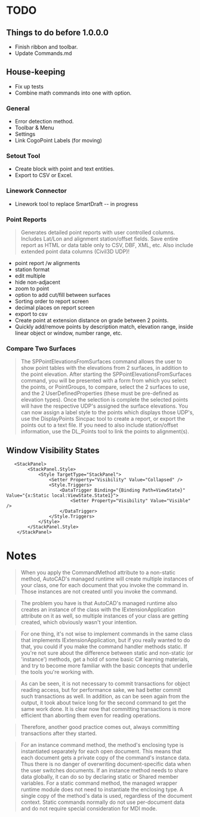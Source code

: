 # TODO

## Things to do before 1.0.0.0
* Finish ribbon and toolbar.
* Update Commands.md

## House-keeping
* Fix up tests
* Combine math commands into one with option.

### General
* Error detection method.
* Toolbar & Menu
* Settings
* Link CogoPoint Labels (for moving)

### Setout Tool
* Create block with point and text entities.
* Export to CSV or Excel.

### Linework Connector
* Linework tool to replace SmartDraft -- in progress

### Point Reports
> Generates detailed point reports with user controlled columns.  Includes Lat/Lon and alignment station/offset fields. 
Save entire report as HTML or data table only to CSV, DBF, XML, etc.  Also include extended point data columns (Civil3D UDP)!
* point report /w alignments
* station format
* edit multiple
* hide non-adjacent
* zoom to point
* option to add cut/fill between surfaces
* Sorting order to report screen
* decimal places on report screen
* export to csv
* Create point at extension distance on grade between 2 points.
* Quickly add/remove points by description match, elevation range, inside linear object or window, number range, etc.

### Compare Two Surfaces
> The SPPointElevationsFromSurfaces command allows the user to show point tables with the elevations from 2 surfaces, in addition to the point elevation.
After starting the SPPointElevationsFromSurfaces command, you will be presented with a form from which you select the points, or PointGroups, to compare,
select the 2 surfaces to use, and the 2 UserDefinedProperties (these must be pre-defined as elevation types).
Once the selection is complete the selected points will have the respective UDP's assigned the surface elevations. You can now assign a label style to
the points which displays those UDP's, use the DisplayPoints Sincpac tool to create a report, or export the points out to a text file. If you need to
also include station/offset information, use the DL_Points tool to link the points to alignment(s).


## Window Visibility States

```
   <StackPanel>
        <StackPanel.Style>
            <Style TargetType="StackPanel">
                <Setter Property="Visibility" Value="Collapsed" />
                <Style.Triggers>
                    <DataTrigger Binding="{Binding Path=ViewState}" Value="{x:Static local:ViewState.State1}">
                        <Setter Property="Visibility" Value="Visible" />
                    </DataTrigger>
                </Style.Triggers>
            </Style>
        </StackPanel.Style>
    </StackPanel>
```
# Notes

> When you apply the CommandMethod attribute to a non-static method, AutoCAD's
managed runtime will create multiple instances of your class, one for each
document that you invoke the command in. Those instances are not created until
you invoke the command.

> The problem you have is that AutoCAD's managed runtime also creates an instance
of the class with the IExtensionApplication attribute on it as well, so multiple
instances of your class are getting created, which obviously wasn't your
intention.

> For one thing, it's not wise to implement commands in the same class that
implements IExtensionApplication, but if you really wanted to do that, you could
if you make the command handler methods static. If you're not sure about the
difference between static and non-static (or 'instance') methods, get a hold of
some basic C# learning materials, and try to become more familiar with the basic
concepts that underlie the tools you're working with.

> As can be seen, it is not necessary to commit transactions for object reading access, 
but for performance sake, we had better commit such transactions as well. In addition, 
as can be seen again from the output, it took about twice long for the second command 
to get the same work done. It is clear now that committing transactions is more efficient 
than aborting them even for reading operations.

> Therefore, another good practice comes out, always committing transactions after they started.

> For an instance command method, the method's enclosing type is instantiated separately for each open document. 
> This means that each document gets a private copy of the command's instance data. Thus there is no danger 
> of overwriting document-specific data when the user switches documents. If an instance method needs to share 
> data globally, it can do so by declaring static or Shared member variables. For a static command method, 
> the managed wrapper runtime module does not need to instantiate the enclosing type.
> A single copy of the method's data is used, regardless of the document context. Static commands normally do 
> not use per-document data and do not require special consideration for MDI mode.
